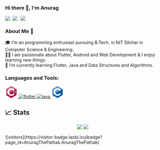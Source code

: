 ### Hi there 👋, I'm Anurag

<!--
**AnuragThePathak/AnuragThePathak** is a ✨ _special_ ✨ repository because its `README.md` (this file) appears on your GitHub profile.

Here are some ideas to get you started:

- 🔭 I’m currently working on ...
- 🌱 I’m currently learning ...
- 👯 I’m looking to collaborate on ...
- 🤔 I’m looking for help with ...
- 💬 Ask me about ...
- 📫 How to reach me: ...
- 😄 Pronouns: ...
- ⚡ Fun fact: ...
-->
<a href="https://www.linkedin.com/in/anuragthepathak/">
  <img align="left" width="24px" src="https://cdn.jsdelivr.net/npm/simple-icons@v3/icons/linkedin.svg"  />
</a>
<a href="https://twitter.com/AnuragThePathak">
  <img align="left" width="26px" src="https://cdn.jsdelivr.net/npm/simple-icons@v3/icons/twitter.svg" />
</a>
<a href="mailto:anuragpathak911@gmail.com">
  <img align="left" width="26px" src="https://cdn.jsdelivr.net/npm/simple-icons@v3/icons/gmail.svg" />
</a>
<!-- <a href="https://www.youtube.com/channel/UCfv8cds8AfIM3UZtAWOz6Gg">
  <img align="left" width="26px" src="https://cdn.jsdelivr.net/npm/simple-icons@v3/icons/youtube.svg" />
</a> -->

<br />

### About Me 🚀
🎓 I’m an programming enthusiast pursuing B.Tech. in NIT Silchar in Computer Science & Engineering. </br>
👨‍💻  I am passionate about Flutter, Android and Web Development & I enjoy learning new things. </br>
🌱 I’m currently learning Flutter, Java and Data Structures and Algorithms. </br>

<h3 align="left">Languages and Tools:</h3>

<p align="left">
  <a href="https://isocpp.org/" target="_blank"> <img src="https://raw.githubusercontent.com/devicons/devicon/master/icons/cplusplus/cplusplus-original.svg" alt="cplusplus" width="40" height="40"/> </a>
  <a href="https://flutter.dev" target="_blank"> <img src="https://www.vectorlogo.zone/logos/flutterio/flutterio-icon.svg" alt="flutter" width="40" height="40"/> </a>
  <a href="https://www.java.com/en/" target="_blank"> <img src="https://www.vectorlogo.zone/logos/java/java-ar21.svg" alt="java" width="40" height="40"/> </a>
  <a href="https://www.cprogramming.com/" target="_blank"> <img src="https://raw.githubusercontent.com/devicons/devicon/master/icons/c/c-original.svg" alt="c" width="40" height="40"/> </a>
  </p>
 


## 📈 Stats
<p align="center">
	
  <img width="48%" src="https://github-readme-stats.vercel.app/api?username=AnuragThePathak&show_icons=true&theme=tokyonight" />
  <img width="48%" src="https://github-readme-stats.vercel.app/api/top-langs?username=AnuragThePathak&theme=tokyonight" />
</p>
![visitors](https://visitor-badge.laobi.icu/badge?page_id=AnuragThePathak.AnuragThePathak)
